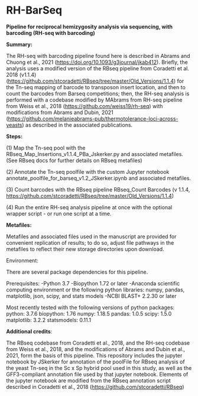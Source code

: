 # RH-BarSeq


<b>Pipeline for reciprocal hemizygosity analysis via sequencing, with barcoding (RH-seq with barcoding)</b>


<b>Summary:</b>

The RH-seq with barcoding pipeline found here is described in Abrams and Chuong et al., 2021 (https://doi.org/10.1093/g3journal/jkab412).  Briefly, the analysis uses a modified version of the RBseq pipeline from Coradetti et al. 2018 (v1.1.4) (https://github.com/stcoradetti/RBseq/tree/master/Old_Versions/1.1.4) for the Tn-seq mapping of barcode to transposon insert location, and then to count the barcodes from Barseq competitions; then, the RH-seq analysis is performed with a codebase modified by MAbrams from RH-seq pipeline from Weiss et al., 2018 (https://github.com/weiss19/rh-seq) with modifications from Abrams and Dubin, 2021 (https://github.com/melanieabrams-pub/thermotolerance-loci-across-yeasts) as described in the associated publications.

<b> Steps:</b>

(1) Map the Tn-seq pool with the RBseq_Map_Insertions_v1.1.4_PBa_Jskerker.py and associated metafiles. (See RBseq docs for further details on RBseq metafiles)

(2) Annotate the Tn-seq poolfile with the custom Jupyter notebook annotate_poolfile_for_barseq_v1.2_JSkerker.ipynb and associated metafiles.

(3) Count barcodes with the RBseq pipeline RBseq_Count Barcodes (v 1.1.4, https://github.com/stcoradetti/RBseq/tree/master/Old_Versions/1.1.4) 

(4) Run the entire RH-seq analysis pipeline at once with the optional wrapper script - or run one script at a time.  


<b>Metafiles:</b>

Metafiles and associated files used in the manuscript are provided for convenient replication of results; to do so, adjust file pathways in the metafiles to reflect their new storage directories upon download. 

Environment:

There are several package dependencies for this pipeline.

Prerequisites:
-Python 3.7
-Biopython 1.72 or later
-Anaconda scientific computing environment or the following python libraries: numpy, pandas, matplotlib, json, scipy, and stats models
-NCBI BLAST+ 2.2.30 or later

Most recently tested with the following versions of python packages:
python: 3.7.6
biopython: 1.76
numpy: 1.18.5
pandas: 1.0.5
scipy: 1.5.0
matplotlib: 3.2.2
statsmodels: 0.11.1


<b>Additional credits</b>:

The RBseq codebase from Coradetti et al., 2018, and the RH-seq codebase from Weiss et al., 2018, and the modifications of Abrams and Dubin et al., 2021, form the basis of this pipeline.  This repository includes the jupyter notebook by JSkerker for annotation of the poolFile for RBseq analysis of the yeast Tn-seq in the Sc x Sp hybrid pool used in this study, as well as the GFF3-compliant annotation file used by that jupyter notebook.  Elements of the jupyter notebook are modified from the RBseq annotation script described in Coradetti et al., 2018 (https://github.com/stcoradetti/RBseq)
